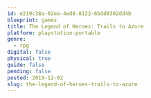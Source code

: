 ```yaml
---
id: e219c38a-02ea-4ed8-8122-6bdd8302dd4b
blueprint: games
title: The Legend of Heroes: Trails to Azure
platform: playstation-portable
genre:
  - rpg
digital: false
physical: true
guide: false
pending: false
posted: 2019-12-02
slug: the-legend-of-heroes-trails-to-azure
---
```

